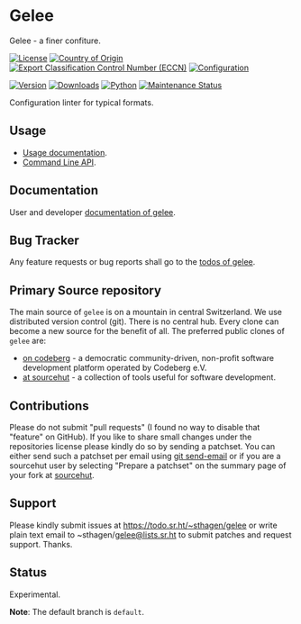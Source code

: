 # Gelee

Gelee - a finer confiture.

[![License](https://git.sr.ht/~sthagen/gelee/blob/default/docs/badges/license-spdx-mit.svg)](https://git.sr.ht/~sthagen/gelee/tree/default/item/LICENSE)
[![Country of Origin](https://git.sr.ht/~sthagen/gelee/blob/default/docs/badges/country-of-origin-name-switzerland-neutral.svg)](https://git.sr.ht/~sthagen/gelee/tree/default/item/COUNTRY-OF-ORIGIN)
[![Export Classification Control Number (ECCN)](https://git.sr.ht/~sthagen/gelee/blob/default/docs/badges/export-control-classification-number_eccn-ear99-neutral.svg)](https://git.sr.ht/~sthagen/gelee/tree/default/item/EXPORT-CONTROL-CLASSIFICATION-NUMBER)
[![Configuration](https://git.sr.ht/~sthagen/gelee/blob/default/docs/badges/configuration-sbom.svg)](https://git.sr.ht/~sthagen/gelee/tree/default/item/docs/third-party/README.md)

[![Version](https://git.sr.ht/~sthagen/gelee/blob/default/docs/badges/latest-release.svg)](https://pypi.python.org/pypi/gelee/)
[![Downloads](https://git.sr.ht/~sthagen/gelee/blob/default/docs/badges/downloads-per-month.svg)](https://pepy.tech/project/gelee)
[![Python](https://git.sr.ht/~sthagen/gelee/blob/default/docs/badges/python-versions.svg)](https://pypi.python.org/pypi/gelee/)
[![Maintenance Status](https://git.sr.ht/~sthagen/gelee/blob/default/docs/badges/commits-per-year.svg)](https://git.sr.ht/~sthagen/gelee/log)

Configuration linter for typical formats.

## Usage

* [Usage documentation](https://codes.dilettant.life/docs/gelee/usage).
* [Command Line API](https://codes.dilettant.life/docs/gelee/api).

## Documentation

User and developer [documentation of gelee](https://codes.dilettant.life/docs/gelee).

## Bug Tracker

Any feature requests or bug reports shall go to the [todos of gelee](https://todo.sr.ht/~sthagen/gelee).

## Primary Source repository

The main source of `gelee` is on a mountain in central Switzerland.
We use distributed version control (git).
There is no central hub.
Every clone can become a new source for the benefit of all.
The preferred public clones of `gelee` are:

* [on codeberg](https://codeberg.org/sthagen/gelee) - a democratic community-driven, non-profit software development platform operated by Codeberg e.V.
* [at sourcehut](https://git.sr.ht/~sthagen/gelee) - a collection of tools useful for software development.

## Contributions

Please do not submit "pull requests" (I found no way to disable that "feature" on GitHub).
If you like to share small changes under the repositories license please kindly do so by sending a patchset.
You can either send such a patchset per email using [git send-email](https://git-send-email.io) or 
if you are a sourcehut user by selecting "Prepare a patchset" on the summary page of your fork at [sourcehut](https://git.sr.ht/).

## Support

Please kindly submit issues at https://todo.sr.ht/~sthagen/gelee or write plain text email to ~sthagen/gelee@lists.sr.ht to submit patches and request support. Thanks.

## Status

Experimental.

**Note**: The default branch is `default`.
